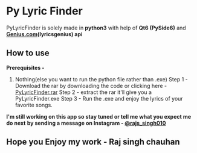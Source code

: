 # Py Lyric Finder
PyLyricFinder is solely made in **python3** with help of **Qt6 (PySide6)** and **[Genius.com](https://genius.com)(lyricsgenius) api**

## How to use
**Prerequisites -**
 1. Nothing(else you want to run the python file rather than .exe)
 Step 1 - Download the rar by downloading the code or clicking here - [PyLyricFinder.rar](https://drive.google.com/file/d/1O9xhFIVc1TvsI0sBmF71ymMHCa34e46J/view?usp=sharing)
 Step 2 - extract the rar it'll give you a PyLyricFinder.exe
 Step 3 - Run the .exe and enjoy the lyrics of your favorite songs.
 
**I'm still working on this app so stay tuned or tell me what you expect me do next**
**by sending a message on Instagram - [@rajs_singh010](https://instagram.com/raj_singh010)**
 ## Hope you Enjoy my work - Raj singh chauhan